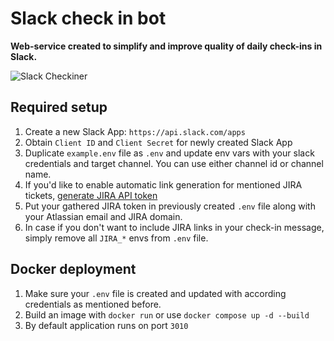 # Slack check in bot
**Web-service created to simplify and improve quality of daily
check-ins in Slack.**

![Slack Checkiner](https://exwar.space/api/public/dl/GWkuTbrd?inline=true)

## Required setup

1. Create a new Slack App: `https://api.slack.com/apps`
1. Obtain `Client ID` and `Client Secret` for newly created Slack App
1. Duplicate `example.env` file as `.env` and update env vars with your slack credentials and target channel. You can use either channel id or channel name.
1. If you'd like to enable automatic link generation for mentioned JIRA tickets, [generate JIRA API token](https://confluence.atlassian.com/cloud/api-tokens-938839638.html)
1. Put your gathered JIRA token in previously created `.env` file along with your Atlassian email and JIRA domain.
1. In case if you don't want to include JIRA links in your check-in message, simply remove all `JIRA_*` envs from `.env` file.


## Docker deployment

1. Make sure your `.env` file is created and updated with according credentials as mentioned before.
1. Build an image with `docker run` or use `docker compose up -d --build`
1. By default application runs on port `3010`
